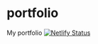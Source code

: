 # portfolio
 My portfolio
[![Netlify Status](https://api.netlify.com/api/v1/badges/599fc819-e77e-4d57-98c3-a65bfe2c064d/deploy-status)](https://app.netlify.com/sites/sameersw/deploys)
